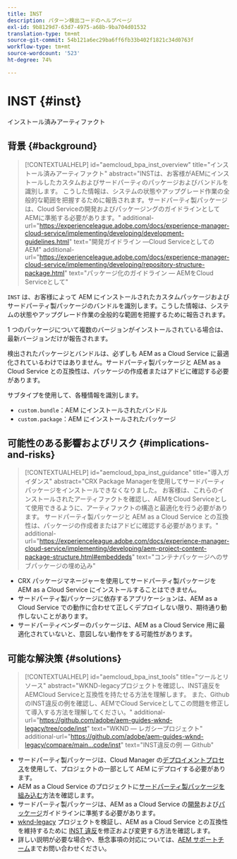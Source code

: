 ```yaml
---
title: INST
description: パターン検出コードのヘルプページ
exl-id: 9b8129d7-63d7-4975-a68b-9ba704d01532
translation-type: tm+mt
source-git-commit: 54b121a6ec29ba6ff6fb33b402f1821c34d0763f
workflow-type: tm+mt
source-wordcount: '523'
ht-degree: 74%

---
```


# INST {#inst}

インストール済みアーティファクト

## 背景 {#background}

>[!CONTEXTUALHELP]
>id="aemcloud_bpa_inst_overview"
>title="インストール済みアーティファクト"
>abstract="INSTは、お客様がAEMにインストールしたカスタムおよびサードパーティのパッケージおよびバンドルを識別します。 こうした情報は、システムの状態やアップグレード作業の全般的な範囲を把握するために報告されます。サードパーティ製パッケージは、Cloud Serviceの開発およびパッケージングのガイドラインとしてAEMに準拠する必要があります。"
>additional-url="https://experienceleague.adobe.com/docs/experience-manager-cloud-service/implementing/developing/development-guidelines.html" text="開発ガイドライン —Cloud ServiceとしてのAEM"
>additional-url="https://experienceleague.adobe.com/docs/experience-manager-cloud-service/implementing/developing/repository-structure-package.html" text="パッケージ化のガイドライン — AEMをCloud Serviceとして"

`INST` は、お客様によって AEM にインストールされたカスタムパッケージおよびサードパーティ製パッケージのバンドルを識別します。こうした情報は、システムの状態やアップグレード作業の全般的な範囲を把握するために報告されます。

1 つのパッケージについて複数のバージョンがインストールされている場合は、最新バージョンだけが報告されます。

検出されたパッケージとバンドルは、必ずしも AEM as a Cloud Service に最適化されているわけではありません。サードパーティ製パッケージと AEM as a Cloud Service との互換性は、パッケージの作成者またはアドビに確認する必要があります。

サブタイプを使用して、各種情報を識別します。

* `custom.bundle`：AEM にインストールされたバンドル
* `custom.package`：AEM にインストールされたパッケージ

## 可能性のある影響およびリスク {#implications-and-risks}

>[!CONTEXTUALHELP]
>id="aemcloud_bpa_inst_guidance"
>title="導入ガイダンス"
>abstract="CRX Package Managerを使用してサードパーティパッケージをインストールできなくなりました。 お客様は、これらのインストールされたアーティファクトを確認し、AEMをCloud Serviceとして使用できるように、アーティファクトの構造と最適化を行う必要があります。 サードパーティ製パッケージと AEM as a Cloud Service との互換性は、パッケージの作成者またはアドビに確認する必要があります。"
>additional-url="https://experienceleague.adobe.com/docs/experience-manager-cloud-service/implementing/developing/aem-project-content-package-structure.html#embeddeds" text="コンテナパッケージへのサブパッケージの埋め込み"


* CRX パッケージマネージャーを使用してサードパーティ製パッケージを AEM as a Cloud Service にインストールすることはできません。
* サードパーティ製パッケージに依存するアプリケーションは、AEM as a Cloud Service での動作に合わせて正しくデプロイしない限り、期待通り動作しないことがあります。
* サードパーティベンダーのパッケージは、AEM as a Cloud Service 用に最適化されていないと、意図しない動作をする可能性があります。

## 可能な解決策 {#solutions}

>[!CONTEXTUALHELP]
>id="aemcloud_bpa_inst_tools"
>title="ツールとリソース"
>abstract="WKND-legacyプロジェクトを確認し、INST違反をAEMCloud Serviceと互換性を持たせる方法を理解します。 また、GithubのINST違反の例を確認し、AEMでCloud Serviceとしてこの問題を修正して導入する方法を理解してください。"
>additional-url="https://github.com/adobe/aem-guides-wknd-legacy/tree/code/inst" text="WKND — レガシープロジェクト"
>additional-url="https://github.com/adobe/aem-guides-wknd-legacy/compare/main...code/inst" text="INST違反の例 — Github"

* サードパーティ製パッケージは、Cloud Manager の[デプロイメントプロセス](https://experienceleague.adobe.com/docs/experience-manager-cloud-service/implementing/using-cloud-manager/deploy-code.html?lang=ja#deployment-process)を使用して、プロジェクトの一部として AEM にデプロイする必要があります。
* AEM as a Cloud Service のプロジェクトに[サードパーティ製パッケージを組み込む](https://experienceleague.adobe.com/docs/experience-manager-cloud-service/implementing/developing/aem-project-content-package-structure.html?lang=ja#embedding-3rd-party-packages)方法を確認します。
* サードパーティ製パッケージは、AEM as a Cloud Service の[開発](https://experienceleague.adobe.com/docs/experience-manager-cloud-service/implementing/developing/development-guidelines.html?lang=ja)および[パッケージ](https://experienceleague.adobe.com/docs/experience-manager-cloud-service/implementing/developing/repository-structure-package.html?lang=ja)ガイドラインに準拠する必要があります。
* [wknd-legacy](https://github.com/adobe/aem-guides-wknd-legacy/tree/code/inst) プロジェクトを検証し、AEM as a Cloud Service との互換性を維持するために [INST 違反](https://github.com/adobe/aem-guides-wknd-legacy/compare/main...code/inst)を修正および変更する方法を確認します。
* 詳しい説明が必要な場合や、懸念事項の対応については、[AEM サポートチーム](https://helpx.adobe.com/jp/enterprise/using/support-for-experience-cloud.html)までお問い合わせください。
